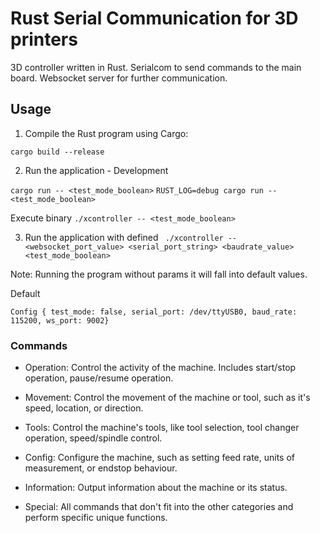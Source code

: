 # Rust Serial Communication for 3D printers

3D controller written in Rust. Serialcom to send commands to the main board. Websocket server for further communication.

## Usage

1. Compile the Rust program using Cargo:

```cargo build --release```

2. Run the application - Development

```cargo run -- <test_mode_boolean>```
```RUST_LOG=debug cargo run -- <test_mode_boolean>```

Execute binary
```./xcontroller -- <test_mode_boolean>```

3. Run the application with defined
``` ./xcontroller -- <websocket_port_value> <serial_port_string> <baudrate_value> <test_mode_boolean>```

Note:
Running the program without params it will fall into default values.

Default

``` Config { test_mode: false, serial_port: /dev/ttyUSB0, baud_rate: 115200, ws_port: 9002} ```

### Commands

- Operation: Control the activity of the machine. Includes start/stop operation, pause/resume operation.

- Movement: Control the movement of the machine or tool, such as it's speed, location, or direction.

- Tools: Control the machine's tools, like tool selection, tool changer operation, speed/spindle control.

- Config: Configure the machine, such as setting feed rate, units of measurement, or endstop behaviour.

- Information: Output information about the machine or its status.

- Special: All commands that don't fit into the other categories and perform specific unique functions.